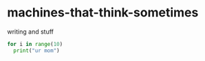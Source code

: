 # machines-that-think-sometimes

writing and stuff

```python
for i in range(10)
  print("ur mom")
```
